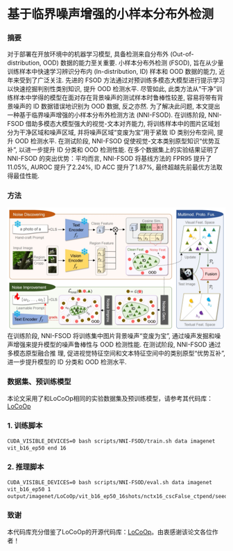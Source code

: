 # 基于临界噪声增强的小样本分布外检测

### 摘要
对于部署在开放环境中的机器学习模型, 具备检测来自分布外 (Out-of-distribution, OOD) 数据的能力至关重要. 小样本分布外检测 (FSOD), 旨在从少量训练样本中快速学习辨识分布内 (In-distribution, ID) 样本和 OOD 数据的能力, 近年来受到了广泛关注. 先进的 FSOD 方法通过对预训练多模态大模型进行提示学习以快速挖掘判别性类别知识, 提升 OOD 检测水平. 尽管如此, 此类方法从“干净”训练样本中学得的模型在面对存在背景噪声的测试样本时鲁棒性较差, 容易将带有背景噪声的 ID 数据错误地识别为 OOD 数据, 反之亦然. 为了解决此问题, 本文提出一种基于临界噪声增强的小样本分布外检测方法 (NNI-FSOD). 在训练阶段, NNI-FSOD 借助多模态大模型强大的视觉-文本对齐能力, 将训练样本中的图片区域划分为干净区域和噪声区域, 并将噪声区域“变废为宝”用于紧致 ID 类别分布空间, 提升 OOD 检测水平. 在测试阶段, NNI-FSOD 促使视觉-文本类别原型知识“优势互补”, 以进一步提升 ID 分类和 OOD 检测性能. 在多个数据集上的实验结果证明了NNI-FSOD 的突出优势：平均而言, NNI-FSOD 将基线方法的 FPR95 提升了11.05%, AUROC 提升了2.24%, ID ACC 提升了1.87%, 最终超越先前最优方法取得最佳性能.

### 方法
![Visualization_figure](figure/nni-fsod.png)
在训练阶段, NNI-FSOD 将训练集中图片背景噪声“变废为宝”, 通过噪声发掘和噪声增强来提升模型的噪声鲁棒性与 OOD 检测性能. 在测试阶段, NNI-FSOD 通过多模态原型融合推
理, 促进视觉特征空间和文本特征空间中的类别原型“优势互补”, 进一步提升模型的 ID 分类和 OOD 检测水平.



### 数据集、预训练模型
本论文采用了和LoCoOp相同的实验数据集及预训练模型，请参考其代码库：[LoCoOp](https://github.com/AtsuMiyai/LoCoOp)

### 1. 训练脚本
```train
CUDA_VISIBLE_DEVICES=0 bash scripts/NNI-FSOD/train.sh data imagenet vit_b16_ep50 end 16
```

### 2. 推理脚本 
```eval
CUDA_VISIBLE_DEVICES=0 bash scripts/NNI-FSOD/eval.sh data imagenet vit_b16_ep50 1 output/imagenet/LoCoOp/vit_b16_ep50_16shots/nctx16_cscFalse_ctpend/seed1
```

### 致谢
本代码库充分借鉴了LoCoOp的开源代码库：[LoCoOp](https://github.com/AtsuMiyai/LoCoOp)。由衷感谢该论文各位作者！
